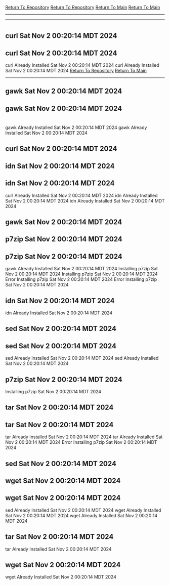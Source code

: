 [Return To Repository](https://github.com/DigitalWarrior/piholeparser/)
[Return To Repository](https://github.com/DigitalWarrior/piholeparser/)
[Return To Main](https://github.com/DigitalWarrior/piholeparser/blob/master/RecentRunLogs/Mainlog.md)
[Return To Main](https://github.com/DigitalWarrior/piholeparser/blob/master/RecentRunLogs/Mainlog.md)
____________________________________
____________________________________
# 
# 
## curl Sat Nov  2 00:20:14 MDT 2024
## curl Sat Nov  2 00:20:14 MDT 2024
curl Already Installed Sat Nov  2 00:20:14 MDT 2024
curl Already Installed Sat Nov  2 00:20:14 MDT 2024
[Return To Repository](https://github.com/DigitalWarrior/piholeparser/)
[Return To Main](https://github.com/DigitalWarrior/piholeparser/blob/master/RecentRunLogs/Mainlog.md)
____________________________________
## gawk Sat Nov  2 00:20:14 MDT 2024
## gawk Sat Nov  2 00:20:14 MDT 2024
# 
gawk Already Installed Sat Nov  2 00:20:14 MDT 2024
gawk Already Installed Sat Nov  2 00:20:14 MDT 2024
## curl Sat Nov  2 00:20:14 MDT 2024
## idn Sat Nov  2 00:20:14 MDT 2024
## idn Sat Nov  2 00:20:14 MDT 2024
curl Already Installed Sat Nov  2 00:20:14 MDT 2024
idn Already Installed Sat Nov  2 00:20:14 MDT 2024
idn Already Installed Sat Nov  2 00:20:14 MDT 2024
## gawk Sat Nov  2 00:20:14 MDT 2024
## p7zip Sat Nov  2 00:20:14 MDT 2024
## p7zip Sat Nov  2 00:20:14 MDT 2024
gawk Already Installed Sat Nov  2 00:20:14 MDT 2024
Installing p7zip Sat Nov  2 00:20:14 MDT 2024
Installing p7zip Sat Nov  2 00:20:14 MDT 2024
Error Installing p7zip Sat Nov  2 00:20:14 MDT 2024
Error Installing p7zip Sat Nov  2 00:20:14 MDT 2024
## idn Sat Nov  2 00:20:14 MDT 2024
idn Already Installed Sat Nov  2 00:20:14 MDT 2024
## sed Sat Nov  2 00:20:14 MDT 2024
## sed Sat Nov  2 00:20:14 MDT 2024
sed Already Installed Sat Nov  2 00:20:14 MDT 2024
sed Already Installed Sat Nov  2 00:20:14 MDT 2024
## p7zip Sat Nov  2 00:20:14 MDT 2024
Installing p7zip Sat Nov  2 00:20:14 MDT 2024
## tar Sat Nov  2 00:20:14 MDT 2024
## tar Sat Nov  2 00:20:14 MDT 2024
tar Already Installed Sat Nov  2 00:20:14 MDT 2024
tar Already Installed Sat Nov  2 00:20:14 MDT 2024
Error Installing p7zip Sat Nov  2 00:20:14 MDT 2024
## sed Sat Nov  2 00:20:14 MDT 2024
## wget Sat Nov  2 00:20:14 MDT 2024
## wget Sat Nov  2 00:20:14 MDT 2024
sed Already Installed Sat Nov  2 00:20:14 MDT 2024
wget Already Installed Sat Nov  2 00:20:14 MDT 2024
wget Already Installed Sat Nov  2 00:20:14 MDT 2024
## tar Sat Nov  2 00:20:14 MDT 2024
tar Already Installed Sat Nov  2 00:20:14 MDT 2024
## wget Sat Nov  2 00:20:14 MDT 2024
wget Already Installed Sat Nov  2 00:20:14 MDT 2024
